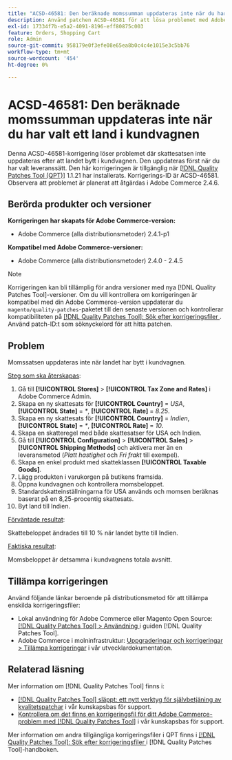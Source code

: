 ```yaml
---
title: "ACSD-46581: Den beräknade momssumman uppdateras inte när du har valt ett land i kundvagnen"
description: Använd patchen ACSD-46581 för att lösa problemet med Adobe Commerce där momssatsen inte uppdateras efter att landet bytt i kundvagnen.
exl-id: 17334f7b-e5a2-4091-8196-eff80875c003
feature: Orders, Shopping Cart
role: Admin
source-git-commit: 958179e0f3efe08e65ea8b0c4c4e1015e3c5bb76
workflow-type: tm+mt
source-wordcount: '454'
ht-degree: 0%

---
```


# ACSD-46581: Den beräknade momssumman uppdateras inte när du har valt ett land i kundvagnen

Denna ACSD-46581-korrigering löser problemet där skattesatsen inte uppdateras efter att landet bytt i kundvagnen. Den uppdateras först när du har valt leveranssätt. Den här korrigeringen är tillgänglig när [[!DNL Quality Patches Tool (QPT)]](/help/announcements/adobe-commerce-announcements/magento-quality-patches-released-new-tool-to-self-serve-quality-patches.md) 1.1.21 har installerats. Korrigerings-ID är ACSD-46581. Observera att problemet är planerat att åtgärdas i Adobe Commerce 2.4.6.

## Berörda produkter och versioner

**Korrigeringen har skapats för Adobe Commerce-version:**
* Adobe Commerce (alla distributionsmetoder) 2.4.1-p1

**Kompatibel med Adobe Commerce-versioner:**
* Adobe Commerce (alla distributionsmetoder) 2.4.0 - 2.4.5

>[!NOTE]
>
>Korrigeringen kan bli tillämplig för andra versioner med nya [!DNL Quality Patches Tool]-versioner. Om du vill kontrollera om korrigeringen är kompatibel med din Adobe Commerce-version uppdaterar du `magento/quality-patches`-paketet till den senaste versionen och kontrollerar kompatibiliteten på [[!DNL Quality Patches Tool]: Sök efter korrigeringsfiler ](https://experienceleague.adobe.com/tools/commerce-quality-patches/index.html). Använd patch-ID:t som söknyckelord för att hitta patchen.

## Problem

Momssatsen uppdateras inte när landet har bytt i kundvagnen.

<u>Steg som ska återskapas</u>:

1. Gå till **[!UICONTROL Stores]** > **[!UICONTROL Tax Zone and Rates]** i Adobe Commerce Admin.
1. Skapa en ny skattesats för **[!UICONTROL Country]** = _USA_, **[!UICONTROL State]** = _*_, **[!UICONTROL Rate]** = _8.25_.
1. Skapa en ny skattesats för **[!UICONTROL Country]** = _Indien_, **[!UICONTROL State]** = _*_, **[!UICONTROL Rate]** = _10_.
1. Skapa en skatteregel med både skattesatser för USA och Indien.
1. Gå till **[!UICONTROL Configuration]** > **[!UICONTROL Sales]** > **[!UICONTROL Shipping Methods]** och aktivera mer än en leveransmetod (_Platt hastighet_ och _Fri frakt_ till exempel).
1. Skapa en enkel produkt med skatteklassen **[!UICONTROL Taxable Goods]**.
1. Lägg produkten i varukorgen på butikens framsida.
1. Öppna kundvagnen och kontrollera momsbeloppet.
1. Standardskatteinställningarna för USA används och momsen beräknas baserat på en 8,25-procentig skattesats.
1. Byt land till Indien.

<u>Förväntade resultat</u>:

Skattebeloppet ändrades till 10 % när landet bytte till Indien.

<u>Faktiska resultat</u>:

Momsbeloppet är detsamma i kundvagnens totala avsnitt.

## Tillämpa korrigeringen

Använd följande länkar beroende på distributionsmetod för att tillämpa enskilda korrigeringsfiler:

* Lokal användning för Adobe Commerce eller Magento Open Source: [[!DNL Quality Patches Tool] > Användning ](https://experienceleague.adobe.com/docs/commerce-operations/tools/quality-patches-tool/usage.html) i guiden [!DNL Quality Patches Tool].
* Adobe Commerce i molninfrastruktur: [Uppgraderingar och korrigeringar > Tillämpa korrigeringar](https://devdocs.magento.com/cloud/project/project-patch.html) i vår utvecklardokumentation.

## Relaterad läsning

Mer information om [!DNL Quality Patches Tool] finns i:

* [[!DNL Quality Patches Tool] släppt: ett nytt verktyg för självbetjäning av kvalitetspatchar](/help/announcements/adobe-commerce-announcements/magento-quality-patches-released-new-tool-to-self-serve-quality-patches.md) i vår kunskapsbas för support.
* [Kontrollera om det finns en korrigeringsfil för ditt Adobe Commerce-problem med  [!DNL Quality Patches Tool]](/help/support-tools/patches-available-in-qpt-tool/check-patch-for-magento-issue-with-magento-quality-patches.md) i vår kunskapsbas för support.

Mer information om andra tillgängliga korrigeringsfiler i QPT finns i [[!DNL Quality Patches Tool]: Sök efter korrigeringsfiler ](https://experienceleague.adobe.com/tools/commerce-quality-patches/index.html) i [!DNL Quality Patches Tool]-handboken.
